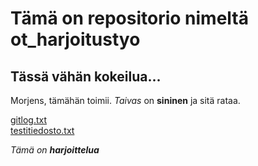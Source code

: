 # Tämä on repositorio nimeltä ot_harjoitustyo

## Tässä vähän kokeilua...

Morjens, tämähän toimii. *Taivas* on **sininen** ja sitä rataa.

[gitlog.txt](https://github.com/naikhou/ot-harjoitustyo/blob/master/laskarit/viikko1/gitlog.txt)  
[testitiedosto.txt](https://github.com/naikhou/ot-harjoitustyo/blob/master/laskarit/viikko1/testitiedosto.txt)

_Tämä on **harjoittelua**_